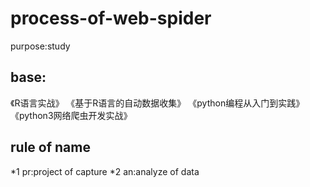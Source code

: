# process-of-web-spider
purpose:study

## base:
《R语言实战》
《基于R语言的自动数据收集》
《python编程从入门到实践》
《python3网络爬虫开发实战》

## rule of name
*1 pr:project of capture
*2 an:analyze of data 
